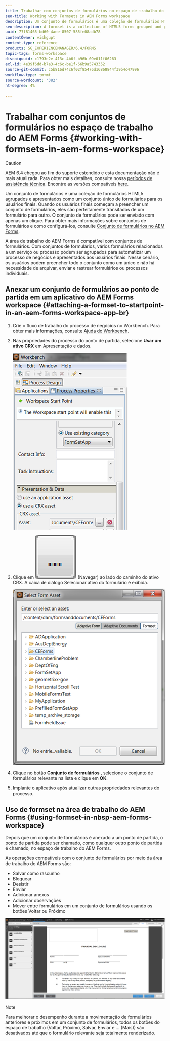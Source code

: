 ```yaml
---
title: Trabalhar com conjuntos de formulários no espaço de trabalho do AEM Forms
seo-title: Working with Formsets in AEM Forms workspace
description: Um conjunto de formulários é uma coleção de formulários HTML5 agrupados e apresentados como um conjunto único de formulários para os usuários finais. Saiba como trabalhar com conjuntos de formulários no AEM Forms Workspace.
seo-description: A formset is a collection of HTML5 forms grouped and presented as a single set of forms to end users. Learn how you can work with formsets in AEM Forms workspace.
uuid: 77f81465-bd60-4aee-8507-585fe08adb78
contentOwner: vishgupt
content-type: reference
products: SG_EXPERIENCEMANAGER/6.4/FORMS
topic-tags: forms-workspace
discoiquuid: c1793e2e-413c-4b6f-b96b-09e011f06263
exl-id: 4e39f6dd-b7a3-4c6c-be1f-66b9a5743352
source-git-commit: c5b816d74c6f02f85476d16868844f39b4c47996
workflow-type: tm+mt
source-wordcount: '382'
ht-degree: 4%

---
```


# Trabalhar com conjuntos de formulários no espaço de trabalho do AEM Forms {#working-with-formsets-in-aem-forms-workspace}

>[!CAUTION]
>
>AEM 6.4 chegou ao fim do suporte estendido e esta documentação não é mais atualizada. Para obter mais detalhes, consulte nossa [períodos de assistência técnica](https://helpx.adobe.com/br/support/programs/eol-matrix.html). Encontre as versões compatíveis [here](https://experienceleague.adobe.com/docs/).

Um conjunto de formulários é uma coleção de formulários HTML5 agrupados e apresentados como um conjunto único de formulários para os usuários finais. Quando os usuários finais começam a preencher um conjunto de formulários, eles são perfeitamente transitados de um formulário para outro. O conjunto de formulários pode ser enviado com apenas um clique. Para obter mais informações sobre conjuntos de formulários e como configurá-los, consulte [Conjunto de formulários no AEM Forms](/help/forms/using/formset-in-aem-forms.md).

A área de trabalho do AEM Forms é compatível com conjuntos de formulários. Com conjuntos de formulários, vários formulários relacionados a um serviço ou processo podem ser agrupados para automatizar um processo de negócios e apresentados aos usuários finais. Nesse cenário, os usuários podem preencher todo o conjunto como um único e não há necessidade de arquivar, enviar e rastrear formulários ou processos individuais.

## Anexar um conjunto de formulários ao ponto de partida em um aplicativo do AEM Forms workspace {#attaching-a-formset-to-startpoint-in-an-aem-forms-workspace-app-br}

1. Crie o fluxo de trabalho do processo de negócios no Workbench. Para obter mais informações, consulte [Ajuda do Workbench](https://www.adobe.com/go/learn_aemforms_workbench_63).
1. Nas propriedades do processo do ponto de partida, selecione **Usar um ativo CRX** em Apresentação e dados.

   ![1-1](assets/1-1.png)

1. Clique em ![navegar](assets/browse.png) (Navegar) ao lado do caminho do ativo CRX. A caixa de diálogo Selecionar ativo do formulário é exibida.

   ![2](assets/2.png)

1. Clique no botão **Conjunto de formulários** , selecione o conjunto de formulários relevante na lista e clique em **OK**.

1. Implante o aplicativo após atualizar outras propriedades relevantes do processo.

## Uso de formset na área de trabalho do AEM Forms {#using-formset-in-nbsp-aem-forms-workspace}

Depois que um conjunto de formulários é anexado a um ponto de partida, o ponto de partida pode ser chamado, como qualquer outro ponto de partida é chamado, no espaço de trabalho do AEM Forms.

As operações compatíveis com o conjunto de formulários por meio da área de trabalho do AEM Forms são:

* Salvar como rascunho
* Bloquear
* Desistir
* Enviar
* Adicionar anexos
* Adicionar observações
* Mover entre formulários em um conjunto de formulários usando os botões Voltar ou Próximo

![3-1](assets/3-1.png)

>[!NOTE]
>
>Para melhorar o desempenho durante a movimentação de formulários anteriores e próximos em um conjunto de formulários, todos os botões do espaço de trabalho (Voltar, Próximo, Salvar, Enviar e ... (Mais)) são desativados até que o formulário relevante seja totalmente renderizado.
